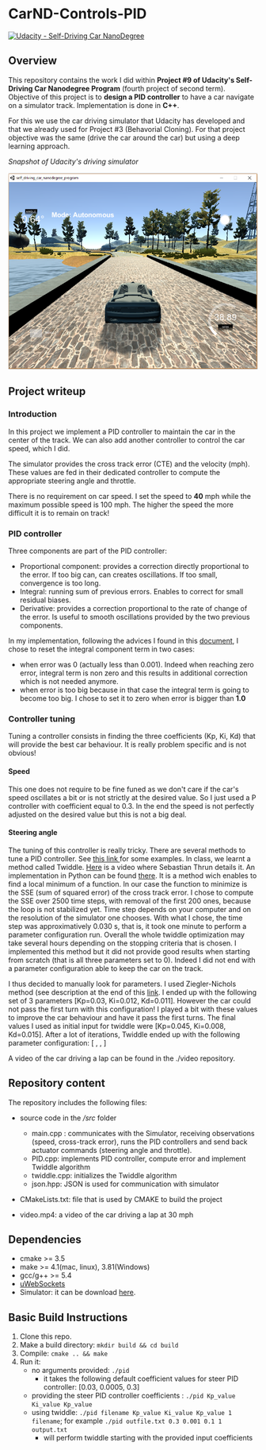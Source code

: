 ﻿# CarND-Controls-PID
[![Udacity - Self-Driving Car NanoDegree](https://s3.amazonaws.com/udacity-sdc/github/shield-carnd.svg)](http://www.udacity.com/drive)

## Overview
This repository contains the work I did within **Project #9 of Udacity's Self-Driving Car Nanodegree Program** (fourth project of second term). Objective of this project is to **design a PID controller** to have a car navigate on a simulator track. Implementation is done in **C++**. 

For this we use the car driving simulator that Udacity has developed and that we already used for Project #3 (Behavorial Cloning). For that project  objective was the same (drive the car around the car) but using a deep learning approach. 

*Snapshot of Udacity's driving simulator*

![](./simulator.png)


## Project writeup

### Introduction 
In this project we implement a PID controller to maintain the car in the center of the track. We can also add another controller to control the car speed, which I did. 

The simulator provides the cross track error (CTE) and the velocity (mph). These values are fed in their dedicated controller to compute the appropriate steering angle and throttle.

There is no requirement on car speed. I set the speed to **40** mph while the maximum possible speed is 100 mph. The higher the speed the more difficult it is to remain on track! 

### PID controller
Three components are part of the PID controller:
* Proportional component: provides a correction directly proportional to the error. If too big can, can creates oscillations. If too small, convergence is too long.
* Integral: running sum of previous errors. Enables to correct for small residual biases.
* Derivative: provides a correction proportional to the rate of change of the error. Is useful to smooth oscillations provided by the two previous components.

In my implementation, following the advices I found in this [document](http://georgegillard.com/documents/2-introduction-to-pid-controllers), I chose to reset the integral component term in two cases: 
* when error was 0 (actually less than 0.001). Indeed when reaching zero error, integral term is non zero and this results in additional correction which is not needed anymore. 
* when error is too big because in that case the integral term is going to become too big. I chose to set it to zero when error is bigger than **1.0**

### Controller tuning 
Tuning a controller consists in finding the three coefficients (Kp, Ki, Kd) that will provide the best car behaviour. It is really problem specific and is not obvious!

#### Speed
This one does not require to be fine funed as we don't care if the car's speed oscillates a bit or is not strictly at the desired value. So I just used a P controller with coefficient equal to 0.3. In the end the speed is not perfectly adjusted on the desired value but this is not a big deal.

#### Steering angle
The tuning of this controller is really tricky. There are several methods to tune a PID controller. See [this link ](https://en.wikipedia.org/wiki/PID_controller) for some examples.
In class, we learnt a method called Twiddle. [Here](https://www.youtube.com/watch?v=2uQ2BSzDvXs) is a video where Sebastian Thrun details it. An implementation in Python can be found [there](https://martin-thoma.com/twiddle/). It is a method wich enables to find a local minimum of a function. In our case the function to minimize is the SSE (sum of squared error) of the cross track error. I chose to compute the SSE over 2500 time steps, with removal of the first 200 ones, because the loop is not stabilized yet. Time step depends on your computer and on the resolution of the simulator one chooses. With what I chose, the time step was approximatively 0.030 s, that is, it took one minute to perform a parameter configuration run. Overall the whole twiddle optimization may take several hours depending on the stopping criteria that is chosen.
I implemented this method but it did not provide good results when starting from scratch (that is all three parameters set to 0). Indeed I did not end with a parameter configuration able to keep the car on the track.

I thus decided to manually look for parameters. I used Ziegler-Nichols method (see description at the end of this [link](https://www.thorlabs.com/tutorials.cfm?tabID=5dfca308-d07e-46c9-baa0-4defc5c40c3e). I ended up with the following set of 3 parameters [Kp=0.03, Ki=0.012, Kd=0.011]. However the car could not pass the first turn with this configuration! I played a bit with these values to improve the car behaviour and have it pass the first turns. The final values I used as initial input for twiddle were [Kp=0.045, Ki=0.008, Kd=0.015].
After a lot of iterations, Twiddle ended up with the following parameter configuration: [ , , ]

A video of the car driving a lap can be found in the ./video repository.

## Repository content

The repository includes the following files:

 - source code in the */src* folder
	 - main.cpp : communicates with the Simulator, receiving observations (speed, cross-track error), runs the PID controllers and send back actuator commands (steering angle and throttle). 
	 - PID.cpp:  implements PID controller, compute error and implement Twiddle algorithm
 	 - twiddle.cpp: initializes the Twiddle algorithm
 	 - json.hpp: JSON is used for communication with simulator

 - CMakeLists.txt: file that is used by CMAKE to build the project 
 - video.mp4: a video of the car driving a lap at 30 mph

## Dependencies

* cmake >= 3.5
* make >= 4.1(mac, linux), 3.81(Windows)
* gcc/g++ >= 5.4
* [uWebSockets](https://github.com/uWebSockets/uWebSockets)
* Simulator: it can be download [here](https://github.com/udacity/self-driving-car-sim/releases).

## Basic Build Instructions

1. Clone this repo.
2. Make a build directory: `mkdir build && cd build`
3. Compile: `cmake .. && make`
4. Run it: 
	* no arguments provided: `./pid`
		* it takes the following default coefficient values for steer PID controller: [0.03, 0.0005, 0.3]
	* providing the steer PID controller coefficients : `./pid Kp_value Ki_value Kp_value ` 
	* using twiddle: `./pid filename Kp_value Ki_value Kp_value 1 filename`; for example `./pid outfile.txt 0.3 0.001 0.1 1 output.txt`
		* will perform twiddle starting with the provided input coefficients 

